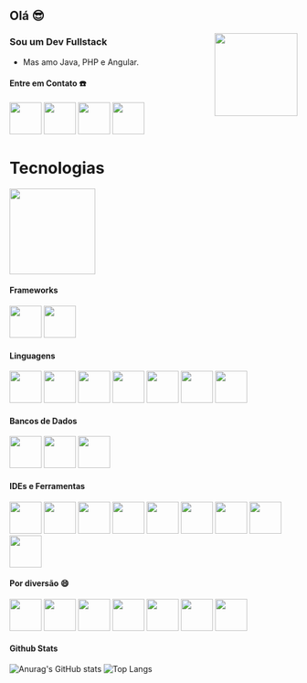 ## Olá 😎
<img src="https://github.com/user-attachments/assets/05d844c3-4f27-4b67-a981-e786577598eb" width=145 align="right"/>

### Sou um Dev Fullstack
- Mas amo Java, PHP e Angular.

#### Entre em Contato ☎️
<a href="https://www.instagram.com/mateusgalvaodecamargo/"><img height="56" width="56" src="https://cdn.simpleicons.org/instagram/E4405F"/><a/> <a href="mailto:mateus.galvao.camargo.contato@gmail.com"><img height="56" width="56" src="https://cdn.simpleicons.org/gmail/EA4335"/><a/> <a href="https://web.whatsapp.com/send?phone=5546991145079"><img height="56" width="56" src="https://cdn.simpleicons.org/whatsapp/25D366"/><a/> <a href="https://www.linkedin.com/in/mateus-galvão-de-camargo/"><img height="56" width="56" src="https://cdn.simpleicons.org/linkedin/0A66C2"/><a/>

# Tecnologias
<img src="https://github.com/user-attachments/assets/efb647f8-6883-4d68-ad85-cad1368afdea" width=150 />

#### Frameworks
<img height="56" width="56" src="https://cdn.simpleicons.org/spring/6DB33F"/> <img height="56" width="56" src="https://github.com/user-attachments/assets/0d297f8b-45b4-4296-ad72-fa29a1bcb526"/> 

#### Linguagens
<img height="56" width="56" src="https://github.com/user-attachments/assets/115b1e71-1f1d-49b3-b72c-6f12b92d5adc"/> <img height="56" width="56" src="https://cdn.simpleicons.org/php/777BB4"/> <img height="56" width="56" src="https://cdn.simpleicons.org/javascript/F7DF1E"/> <img height="56" width="56" src="https://github.com/user-attachments/assets/e53d5182-f949-4fe2-89a0-77072bf6a2a5"/> <img height="56" width="56" src="https://github.com/user-attachments/assets/33eda0af-02af-43a3-97bd-f7a3af2172cf"/> <img height="56" width="56" src="https://github.com/user-attachments/assets/36e508c5-c879-4bb6-921b-c1f191aa8f4a"/> <img height="56" width="56" src="https://github.com/user-attachments/assets/b5a2fe4a-5b79-4e76-b633-8ab9dca7d7df"/>

#### Bancos de Dados
<img height="56" width="56" src="https://github.com/user-attachments/assets/e581111f-b0fa-4a92-ae36-d5bf75eddf6f"/> <img height="56" width="56" src="https://github.com/user-attachments/assets/b045072c-cc60-4729-bef9-b4c9bab44bb3" /> <img height="56" width="56" src="https://github.com/user-attachments/assets/90f6f3f9-e0c8-4278-8337-a9d17c71e415"/>

#### IDEs e Ferramentas
<img height="56" width="56" src="https://github.com/user-attachments/assets/105ba76d-030e-48bf-83f2-3025f7ce4d1c"/> <img height="56" width="56" src="https://cdn.simpleicons.org/eclipseide/2C2255"/> <img height="56" width="56" src="https://github.com/user-attachments/assets/73b0cba4-bbed-4613-b838-befcd6e80d7d"/> <img height="56" width="56" src="https://github.com/user-attachments/assets/95bde259-f1de-492d-84b3-c2f89476dc09"/> <img height="56" width="56" src="https://github.com/user-attachments/assets/5f256c2e-d742-4b4b-9217-42458f2a9018"/> <img height="56" width="56" src="https://github.com/user-attachments/assets/3663b2f4-df02-4765-afa4-e636861ac6a3"/> <img height="56" width="56" src="https://github.com/user-attachments/assets/aff4a02f-83d0-47e9-9ca7-17992bb18b32"/> <img height="56" width="56" src="https://github.com/user-attachments/assets/69d17383-2dd1-439c-aa88-3b5036279da3"/> <img height="56" width="56" src="https://github.com/user-attachments/assets/e68c3350-d6c5-4a39-9027-e47d481d2333"/>

#### Por diversão 😄
<img height="56" width="56" src="https://github.com/user-attachments/assets/c81ea993-42b6-4896-be8e-16e5fc5e0379"/> <img height="56" width="56" src="https://github.com/user-attachments/assets/902c06d1-8153-4c39-8917-41fb36ded139"/> <img height="56" width="56" src="https://github.com/user-attachments/assets/528ec492-7d0b-491c-b954-cc873ccc481f"/> <img height="56" width="56" src="https://github.com/user-attachments/assets/883692d5-9de5-4f98-945c-51773542ff67"/> <img height="56" width="56" src="https://github.com/user-attachments/assets/77edb04b-c639-4ed1-ba84-1fbc8e991502"/> <img height="56" width="56" src="https://github.com/user-attachments/assets/010378f4-0d27-415c-90b4-cb2ec349c8ed"/> <img height="56" width="56" src="https://github.com/user-attachments/assets/7ddc5506-a6e0-4307-8107-c391238606fb"/>

#### Github Stats
![Anurag's GitHub stats](https://github-readme-stats-mateus-projects-850bd77f.vercel.app/api?username=Mateus-Galvao-de-Camargo&title_color=5f26d5&bg_color=00000000&text_color=5f26d5&show_icons=true&icon_color=5f26d5&border_color=5f26d5)
![Top Langs](https://github-readme-stats-mateus-projects-850bd77f.vercel.app/api/top-langs/?username=Mateus-Galvao-de-Camargo&title_color=5f26d5&bg_color=00000000&text_color=5f26d5&layout=compact&border_color=5f26d5&hide=Hack&langs_count=8)


